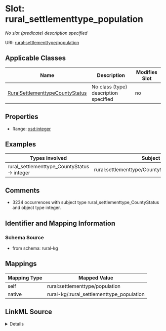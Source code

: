 

# Slot: rural_settlementtype_population


_No slot (predicate) description specified_





URI: [rural:settlementtype/population](http://sail.ua.edu/ruralkg/settlementtype/population)



<!-- no inheritance hierarchy -->





## Applicable Classes

| Name | Description | Modifies Slot |
| --- | --- | --- |
| [RuralSettlementtypeCountyStatus](../classes/RuralSettlementtypeCountyStatus.md) | No class (type) description specified |  no  |







## Properties

* Range: [xsd:integer](xsd:integer)






## Examples

| Types involved | Subject | Predicate | Object |
| --- | --- | --- | --- |
| rural_settlementtype_CountyStatus → integer | rural:settlementtype/CountyStatus_01001_2013 | rural:settlementtype/population | 54571 |


## Comments

* 3234 occurrences with subject type rural_settlementtype_CountyStatus and object type integer.

## Identifier and Mapping Information







### Schema Source


* from schema: rural-kg




## Mappings

| Mapping Type | Mapped Value |
| ---  | ---  |
| self | rural:settlementtype/population |
| native | rural-kg/:rural_settlementtype_population |




## LinkML Source

<details>
```yaml
name: rural_settlementtype_population
description: No slot (predicate) description specified
comments:
- 3234 occurrences with subject type rural_settlementtype_CountyStatus and object
  type integer.
examples:
- description: rural_settlementtype_CountyStatus → integer
  object:
    example_object: '54571'
    example_predicate: rural:settlementtype/population
    example_subject: rural:settlementtype/CountyStatus_01001_2013
from_schema: rural-kg
rank: 1000
slot_uri: rural:settlementtype/population
alias: rural_settlementtype_population
domain_of:
- rural_settlementtype_CountyStatus
range: integer

```
</details>
